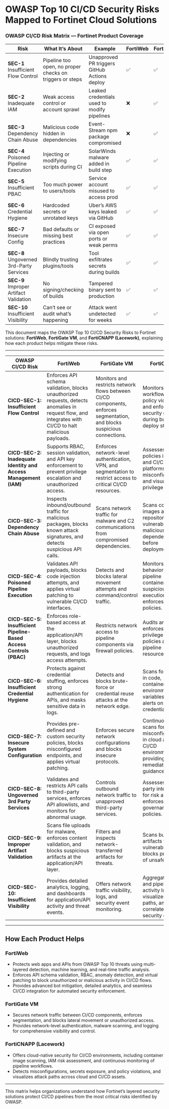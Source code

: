 # OWASP Top 10 CI/CD Security Risks Mapped to Fortinet Cloud Solutions

### OWASP CI/CD Risk Matrix — Fortinet Product Coverage

| **Risk** | **What It’s About** | **Example** | **FortiWeb** | **FortiGate** | **FortiCNAPP** |
|----------|----------------------|-------------|--------------|---------------|----------------|
| **SEC-1**<br>Insufficient Flow Control | Pipeline too open, no proper checks on triggers or steps | Unapproved PR triggers GitHub Actions deploy | ✅ | ✅ | ✅ |
| **SEC-2**<br>Inadequate IAM | Weak access control or account sprawl | Leaked credentials used to modify pipelines | ❌ | ✅ | ✅ |
| **SEC-3**<br>Dependency Chain Abuse | Malicious code hidden in dependencies | Event-Stream npm package compromised | ❌ | ✅ | ✅ |
| **SEC-4**<br>Poisoned Pipeline Execution | Injecting or modifying scripts during CI | SolarWinds malware added in build step | ✅ | ✅ | ✅ |
| **SEC-5**<br>Insufficient PBAC | Too much power to users/tools | Service account misused to access prod | ✅ | ✅ | ✅ |
| **SEC-6**<br>Credential Hygiene | Hardcoded secrets or unrotated keys | Uber’s AWS keys leaked via GitHub | ✅ | ✅ | ✅ |
| **SEC-7**<br>Insecure Config | Bad defaults or missing best practices | CI exposed via open ports or weak perms | ✅ | ✅ | ✅ |
| **SEC-8**<br>Ungoverned 3rd-Party Services | Blindly trusting plugins/tools | Tool exfiltrates secrets during builds | ✅ | ✅ | ✅ |
| **SEC-9**<br>Improper Artifact Validation | No signing/checking of builds | Tampered binary sent to production | ✅ | ✅ | ✅ |
| **SEC-10**<br>Insufficient Visibility | Can’t see or audit what’s happening | Attack went undetected for weeks | ✅ | ✅ | ✅ |


This document maps the OWASP Top 10 CI/CD Security Risks to Fortinet solutions: **FortiWeb**, **FortiGate VM**, and **FortiCNAPP (Lacework)**, explaining how each product helps mitigate these risks.

---

| **OWASP CI/CD Risk** | **FortiWeb** | **FortiGate VM** | **FortiCNAPP** |
|----------------------|--------------|------------------|----------------|
| **CICD-SEC-1: Insufficient Flow Control** | Enforces API schema validation, blocks unauthorized requests, detects anomalies in request flow, and integrates with CI/CD to halt malicious payloads. | Monitors and restricts network flows between CI/CD components, enforces segmentation, and blocks suspicious connections. | Monitors pipeline workflows for policy violations and enforces security gates during build and deploy stages. |
| **CICD-SEC-2: Inadequate Identity and Access Management (IAM)** | Supports RBAC, session validation, and API key enforcement to prevent privilege escalation and unauthorized access. | Enforces network-level authentication, VPN, and segmentation to restrict access to critical CI/CD resources. | Assesses IAM policies in cloud and CI/CD platforms, flags misconfigurations, and visualizes privilege risks. |
| **CICD-SEC-3: Dependency Chain Abuse** | Inspects inbound/outbound traffic for malicious packages, blocks known attack signatures, and detects suspicious API calls. | Scans network traffic for malware and C2 communications from compromised dependencies. | Scans container images and code repositories for vulnerable or malicious dependencies before deployment. |
| **CICD-SEC-4: Poisoned Pipeline Execution** | Validates API payloads, blocks code injection attempts, and applies virtual patching to vulnerable CI/CD interfaces. | Detects and blocks lateral movement attempts and command/control traffic. | Monitors runtime behavior of pipeline containers, flags suspicious execution, and enforces runtime policies. |
| **CICD-SEC-5: Insufficient Pipeline-Based Access Controls (PBAC)** | Enforces role-based access at the application/API layer, blocks unauthorized requests, and logs access attempts. | Restricts network access to pipeline components via firewall policies. | Audits and enforces least-privilege access policies across pipeline resources. |
| **CICD-SEC-6: Insufficient Credential Hygiene** | Protects against credential stuffing, enforces strong authentication for APIs, and masks sensitive data in logs. | Detects and blocks brute-force or credential reuse attacks at the network edge. | Scans for secrets in code, containers, and environment variables, and alerts on exposed credentials. |
| **CICD-SEC-7: Insecure System Configuration** | Provides pre-defined and custom security policies, blocks misconfigured endpoints, and applies virtual patching. | Enforces secure network configurations and blocks insecure protocols. | Continuously scans for misconfigurations in cloud and CI/CD environments, providing remediation guidance. |
| **CICD-SEC-8: Ungoverned 3rd Party Services** | Validates and restricts API calls to third-party services, enforces API allowlists, and monitors for abnormal usage. | Controls outbound network traffic to unapproved third-party services. | Assesses third-party integrations for risk and enforces governance policies. |
| **CICD-SEC-9: Improper Artifact Validation** | Scans file uploads for malware, enforces content validation, and blocks suspicious artifacts at the application/API layer. | Filters and inspects network-transferred artifacts for threats. | Scans build artifacts for vulnerabilities and blocks promotion of unsafe images. |
| **CICD-SEC-10: Insufficient Visibility** | Provides detailed analytics, logging, and dashboards for application/API activity and threat events. | Offers network traffic visibility, logs, and security event monitoring. | Aggregates cloud and pipeline activity logs, visualizes attack paths, and correlates security events. |

---

## How Each Product Helps

### FortiWeb
- Protects web apps and APIs from OWASP Top 10 threats using multi-layered detection, machine learning, and real-time traffic analysis.
- Enforces API schema validation, RBAC, anomaly detection, and virtual patching to block unauthorized or malicious activity in CI/CD flows.
- Provides advanced bot mitigation, detailed analytics, and seamless CI/CD integration for automated security enforcement.

### FortiGate VM
- Secures network traffic between CI/CD components, enforces segmentation, and blocks lateral movement or unauthorized access.
- Provides network-level authentication, malware scanning, and logging for comprehensive visibility and control.

### FortiCNAPP (Lacework)
- Offers cloud-native security for CI/CD environments, including container image scanning, IAM risk assessment, and continuous monitoring of pipeline workflows.
- Detects misconfigurations, secrets exposure, and policy violations, and visualizes attack paths across cloud and CI/CD assets.

---

This matrix helps organizations understand how Fortinet’s layered security solutions protect CI/CD pipelines from the most critical risks identified by OWASP.

